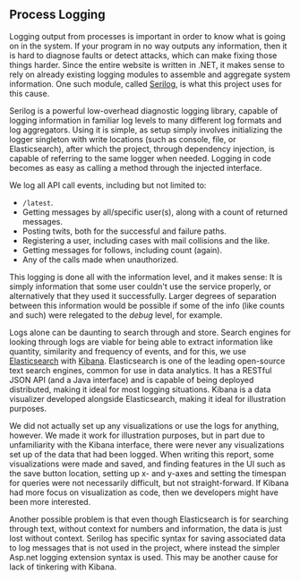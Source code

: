 ## Process Logging

Logging output from processes is important in order to know what is going on in the system. If your program in no way outputs any information, then it is hard to diagnose faults or detect attacks, which can make fixing those things harder. 
Since the entire website is written in .NET, it makes sense to rely on already existing logging modules to assemble and aggregate system information. One such module, called [Serilog](https://github.com/serilog/serilog), is what this project uses for this cause. 

Serilog is a powerful low-overhead diagnostic logging library, capable of logging information in familiar log levels to many different log formats and log aggregators. Using it is simple, as setup simply involves initializing the logger singleton with write locations (such as console, file, or Elasticsearch), after which the project, through dependency injection, is capable of referring to the same logger when needed. Logging in code becomes as easy as calling a method through the injected interface. 

We log all API call events, including but not limited to:

- `/latest`.
- Getting messages by all/specific user(s), along with a count of returned messages.
- Posting twits, both for the successful and failure paths.
- Registering a user, including cases with mail collisions and the like.
- Getting messages for follows, including count (again).
- Any of the calls made when unauthorized.

This logging is done all with the information level, and it makes sense: It is simply information that some user couldn't use the service properly, or alternatively that they used it successfully. Larger degrees of separation between this information would be possible if some of the info (like counts and such) were relegated to the *debug* level, for example.

Logs alone can be daunting to search through and store. Search engines for looking through logs are viable for being able to extract information like quantity, similarity and frequency of events, and for this, we use [Elasticsearch](https://aws.amazon.com/elasticsearch-service/the-elk-stack/what-is-elasticsearch/) with [Kibana](https://www.elastic.co/kibana). Elasticsearch is one of the leading open-source text search engines, common for use in data analytics. It has a RESTful JSON API (and a Java interface) and is capable of being deployed distributed, making it ideal for most logging situations. Kibana is a data visualizer developed alongside Elasticsearch, making it ideal for illustration purposes.

We did not actually set up any visualizations or use the logs for anything, however. We made it work for illustration purposes, but in part due to unfamiliarity with the Kibana interface, there were never any visualizations set up of the data that had been logged. When writing this report, some visualizations were made and saved, and finding features in the UI such as the save button location, setting up x- and y-axes and setting the timespan for queries were not necessarily difficult, but not straight-forward. If Kibana had more focus on visualization as code, then we developers might have been more interested.

Another possible problem is that even though Elasticsearch is for searching through text, without context for numbers and information, the data is just lost without context. Serilog has specific syntax for saving associated data to log messages that is not used in the project, where instead the simpler Asp.net logging extension syntax is used. This may be another cause for lack of tinkering with Kibana. 